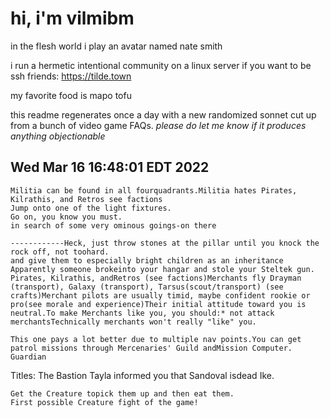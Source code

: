# hi, i'm vilmibm

in the flesh world i play an avatar named nate smith

i run a hermetic intentional community on a linux server if you want to be ssh friends: https://tilde.town

my favorite food is mapo tofu

this readme regenerates once a day with a new randomized sonnet cut up from a bunch of video game FAQs.
_please do let me know if it produces anything objectionable_

## Wed Mar 16 16:48:01 EDT 2022

    Militia can be found in all fourquadrants.Militia hates Pirates, Kilrathis, and Retros see factions
    Jump onto one of the light fixtures.
    Go on, you know you must.
    in search of some very ominous goings-on there
    
    ------------Heck, just throw stones at the pillar until you knock the rock off, not toohard.
    and give them to especially bright children as an inheritance
    Apparently someone brokeinto your hangar and stole your Steltek gun.
    Pirates, Kilrathis, andRetros (see factions)Merchants fly Drayman (transport), Galaxy (transport), Tarsus(scout/transport) (see crafts)Merchant pilots are usually timid, maybe confident rookie or pro(see morale and experience)Their initial attitude toward you is neutral.To make Merchants like you, you should:* not attack merchantsTechnically merchants won't really "like" you.
    
    This one pays a lot better due to multiple nav points.You can get patrol missions through Mercenaries' Guild andMission Computer.
    Guardian Titles: The Bastion
    Tayla informed you that Sandoval isdead
    Ike.
    
    Get the Creature topick them up and then eat them.
    First possible Creature fight of the game!
